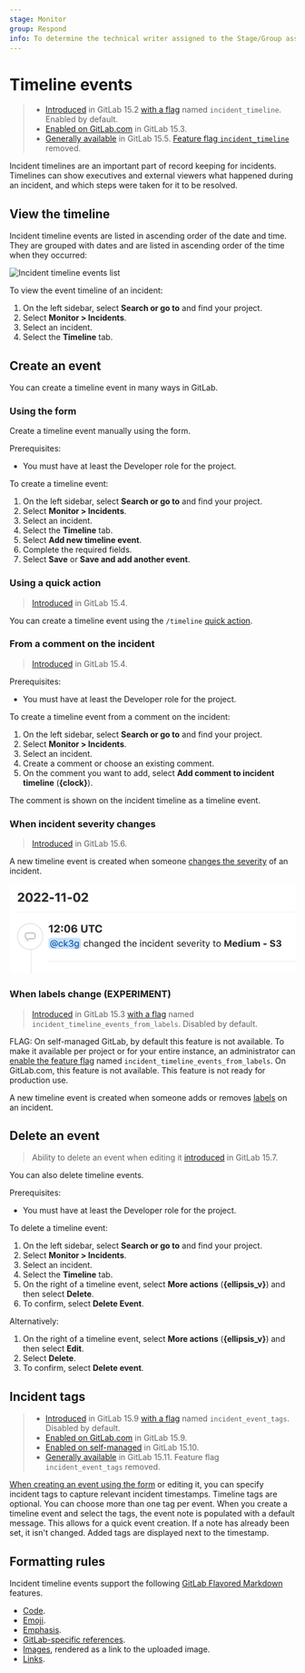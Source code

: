```yaml
---
stage: Monitor
group: Respond
info: To determine the technical writer assigned to the Stage/Group associated with this page, see https://about.gitlab.com/handbook/product/ux/technical-writing/#assignments
---
```


# Timeline events

> - [Introduced](https://gitlab.com/gitlab-org/gitlab/-/issues/344059) in GitLab 15.2 [with a flag](../../administration/feature_flags.md) named `incident_timeline`. Enabled by default.
> - [Enabled on GitLab.com](https://gitlab.com/gitlab-org/gitlab/-/issues/353426) in GitLab 15.3.
> - [Generally available](https://gitlab.com/gitlab-org/gitlab/-/issues/353426) in GitLab 15.5. [Feature flag `incident_timeline`](https://gitlab.com/gitlab-org/gitlab/-/issues/343386) removed.

Incident timelines are an important part of record keeping for incidents.
Timelines can show executives and external viewers what happened during an incident,
and which steps were taken for it to be resolved.

## View the timeline

Incident timeline events are listed in ascending order of the date and time.
They are grouped with dates and are listed in ascending order of the time when they occurred:

![Incident timeline events list](img/timeline_events_v15_1.png)

To view the event timeline of an incident:

1. On the left sidebar, select **Search or go to** and find your project.
1. Select **Monitor > Incidents**.
1. Select an incident.
1. Select the **Timeline** tab.

## Create an event

You can create a timeline event in many ways in GitLab.

### Using the form

Create a timeline event manually using the form.

Prerequisites:

- You must have at least the Developer role for the project.

To create a timeline event:

1. On the left sidebar, select **Search or go to** and find your project.
1. Select **Monitor > Incidents**.
1. Select an incident.
1. Select the **Timeline** tab.
1. Select **Add new timeline event**.
1. Complete the required fields.
1. Select **Save** or **Save and add another event**.

### Using a quick action

> [Introduced](https://gitlab.com/gitlab-org/gitlab/-/issues/368721) in GitLab 15.4.

You can create a timeline event using the `/timeline` [quick action](../../user/project/quick_actions.md).

### From a comment on the incident

> [Introduced](https://gitlab.com/gitlab-org/gitlab/-/issues/344058) in GitLab 15.4.

Prerequisites:

- You must have at least the Developer role for the project.

To create a timeline event from a comment on the incident:

1. On the left sidebar, select **Search or go to** and find your project.
1. Select **Monitor > Incidents**.
1. Select an incident.
1. Create a comment or choose an existing comment.
1. On the comment you want to add, select **Add comment to incident timeline** (**{clock}**).

The comment is shown on the incident timeline as a timeline event.

### When incident severity changes

> [Introduced](https://gitlab.com/gitlab-org/gitlab/-/issues/375280) in GitLab 15.6.

A new timeline event is created when someone [changes the severity](manage_incidents.md#change-severity)
of an incident.

![Incident timeline event for severity change](img/timeline_event_for_severity_change_v15_6.png)

### When labels change **(EXPERIMENT)**

> [Introduced]([issue-link](https://gitlab.com/gitlab-org/gitlab/-/issues/365489)) in GitLab 15.3 [with a flag](../../administration/feature_flags.md) named `incident_timeline_events_from_labels`. Disabled by default.

FLAG:
On self-managed GitLab, by default this feature is not available. To make it available per project or for your entire instance, an administrator can [enable the feature flag](../../administration/feature_flags.md) named `incident_timeline_events_from_labels`.
On GitLab.com, this feature is not available.
This feature is not ready for production use.

A new timeline event is created when someone adds or removes [labels](../../user/project/labels.md) on an incident.

## Delete an event

> Ability to delete an event when editing it [introduced](https://gitlab.com/gitlab-org/gitlab/-/issues/372265) in GitLab 15.7.

You can also delete timeline events.

Prerequisites:

- You must have at least the Developer role for the project.

To delete a timeline event:

1. On the left sidebar, select **Search or go to** and find your project.
1. Select **Monitor > Incidents**.
1. Select an incident.
1. Select the **Timeline** tab.
1. On the right of a timeline event, select **More actions** (**{ellipsis_v}**) and then select **Delete**.
1. To confirm, select **Delete Event**.

Alternatively:

1. On the right of a timeline event, select **More actions** (**{ellipsis_v}**) and then select **Edit**.
1. Select **Delete**.
1. To confirm, select **Delete event**.

## Incident tags

> - [Introduced](https://gitlab.com/groups/gitlab-org/-/epics/8741) in GitLab 15.9 [with a flag](../../administration/feature_flags.md) named `incident_event_tags`. Disabled by default.
> - [Enabled on GitLab.com](https://gitlab.com/gitlab-org/gitlab/-/issues/387647) in GitLab 15.9.
> - [Enabled on self-managed](https://gitlab.com/gitlab-org/gitlab/-/issues/387647) in GitLab 15.10.
> - [Generally available](https://gitlab.com/gitlab-org/gitlab/-/issues/387647) in GitLab 15.11. Feature flag `incident_event_tags` removed.

[When creating an event using the form](#using-the-form) or editing it,
you can specify incident tags to capture relevant incident timestamps.
Timeline tags are optional. You can choose more than one tag per event.
When you create a timeline event and select the tags, the event note
is populated with a default message.
This allows for a quick event creation. If a note has already been set, it isn't changed.
Added tags are displayed next to the timestamp.

## Formatting rules

Incident timeline events support the following [GitLab Flavored Markdown](../../user/markdown.md) features.

- [Code](../../user/markdown.md#code-spans-and-blocks).
- [Emoji](../../user/markdown.md#emoji).
- [Emphasis](../../user/markdown.md#emphasis).
- [GitLab-specific references](../../user/markdown.md#gitlab-specific-references).
- [Images](../../user/markdown.md#images), rendered as a link to the uploaded image.
- [Links](../../user/markdown.md#links).
